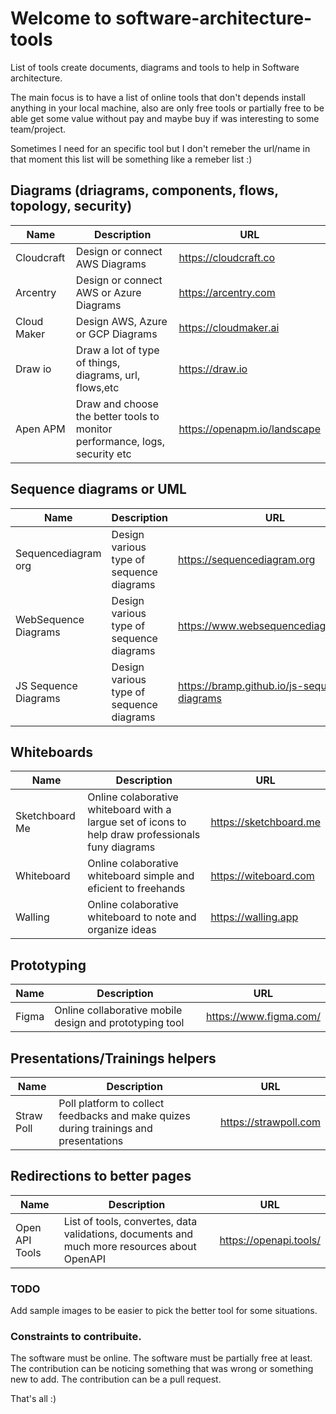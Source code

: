 # Welcome to software-architecture-tools

List of tools create documents, diagrams and tools to help in Software architecture.

The main focus is to have a list of online tools that don't depends install anything in  your local machine, also are only free tools or partially free to be able get some value without pay and maybe buy if was interesting to some team/project.

Sometimes I need for an specific tool  but I don't remeber the url/name in that moment this list will be something like a remeber list :)


## Diagrams  (driagrams, components, flows, topology, security)

|Name|Description|URL|
|----------------|-------------------------------|-----------------------------|
|Cloudcraft|Design or connect AWS Diagrams            |https://cloudcraft.co|
|Arcentry|Design or connect AWS or Azure Diagrams            |https://arcentry.com|
|Cloud Maker|Design AWS, Azure or GCP Diagrams            |https://cloudmaker.ai|
|Draw io|Draw a lot of type of things, diagrams, url, flows,etc|https://draw.io|
|Apen APM|Draw and choose the better tools to monitor performance, logs, security etc|https://openapm.io/landscape|


## Sequence diagrams or UML

|Name|Description|URL|
|----------------|-------------------------------|-----------------------------|
|Sequencediagram org|Design various type of sequence diagrams            |https://sequencediagram.org|
|WebSequence Diagrams|Design various type of sequence diagrams            |https://www.websequencediagrams.com|
|JS Sequence Diagrams|Design various type of sequence diagrams            |https://bramp.github.io/js-sequence-diagrams|

## Whiteboards

|Name|Description|URL|
|----------------|-------------------------------|-----------------------------|
|Sketchboard Me|Online colaborative whiteboard with a largue set of icons to help draw professionals funy diagrams|https://sketchboard.me|
|Whiteboard|Online colaborative whiteboard simple and eficient to freehands|https://witeboard.com|
|Walling|Online colaborative whiteboard to note and organize ideas|https://walling.app|

## Prototyping

|Name|Description|URL|
|----------------|-------------------------------|-----------------------------|
|Figma|Online collaborative mobile design and prototyping tool|https://www.figma.com/|

## Presentations/Trainings helpers

|Name            |Description                                                                          |URL                            |
|----------------|-------------------------------------------------------------------------------------|-------------------------------|
|Straw Poll      |Poll platform to collect feedbacks and make quizes during trainings and presentations|https://strawpoll.com          |

## Redirections to better pages

|Name|Description|URL|
|----------------|-------------------------------|-----------------------------|
|Open API Tools|List of tools, convertes, data validations, documents and much more resources about OpenAPI|https://openapi.tools/|


### TODO

Add sample images to be easier to pick the better tool for some situations.

### Constraints to contribuite.
The software must be online.
The software must be partially free at least.
The contribution can be noticing something that was wrong or something new to add.
The contribution can be a pull request.

That's all :)

